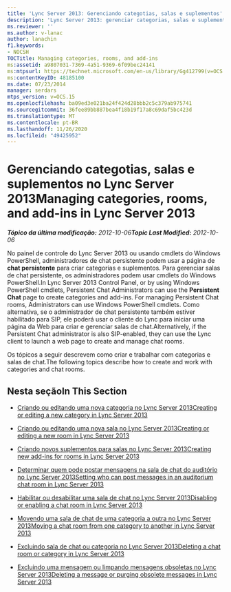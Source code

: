 ```yaml
---
title: 'Lync Server 2013: Gerenciando categotias, salas e suplementos'
description: 'Lync Server 2013: gerenciar categorias, salas e suplementos.'
ms.reviewer: ''
ms.author: v-lanac
author: lanachin
f1.keywords:
- NOCSH
TOCTitle: Managing categories, rooms, and add-ins
ms:assetid: a9807031-7369-4a51-9369-6f09bec24141
ms:mtpsurl: https://technet.microsoft.com/en-us/library/Gg412799(v=OCS.15)
ms:contentKeyID: 48185100
ms.date: 07/23/2014
manager: serdars
mtps_version: v=OCS.15
ms.openlocfilehash: ba09ed3e021ba24f424d28bbb2c5c379ab975741
ms.sourcegitcommit: 36fee89bb887bea4f18b19f17a8c69daf5bc423d
ms.translationtype: MT
ms.contentlocale: pt-BR
ms.lasthandoff: 11/26/2020
ms.locfileid: "49425952"
---
```

# <a name="managing-categories-rooms-and-add-ins-in-lync-server-2013"></a><span data-ttu-id="165ae-103">Gerenciando categotias, salas e suplementos no Lync Server 2013</span><span class="sxs-lookup"><span data-stu-id="165ae-103">Managing categories, rooms, and add-ins in Lync Server 2013</span></span>

<div data-xmlns="http://www.w3.org/1999/xhtml">

<div class="topic" data-xmlns="http://www.w3.org/1999/xhtml" data-msxsl="urn:schemas-microsoft-com:xslt" data-cs="https://msdn.microsoft.com/">

<div data-asp="https://msdn2.microsoft.com/asp">



</div>

<div id="mainSection">

<div id="mainBody"><span data-ttu-id="165ae-104">

<span> </span></span><span class="sxs-lookup"><span data-stu-id="165ae-104">

<span> </span></span></span>

<span data-ttu-id="165ae-105">_**Tópico da última modificação:** 2012-10-06_</span><span class="sxs-lookup"><span data-stu-id="165ae-105">_**Topic Last Modified:** 2012-10-06_</span></span>

<span data-ttu-id="165ae-106">No painel de controle do Lync Server 2013 ou usando cmdlets do Windows PowerShell, administradores de chat persistente podem usar a página de **chat persistente** para criar categorias e suplementos. Para gerenciar salas de chat persistente, os administradores podem usar cmdlets do Windows PowerShell.</span><span class="sxs-lookup"><span data-stu-id="165ae-106">In Lync Server 2013 Control Panel, or by using Windows PowerShell cmdlets, Persistent Chat Administrators can use the **Persistent Chat** page to create categories and add-ins. For managing Persistent Chat rooms, Administrators can use Windows PowerShell cmdlets.</span></span> <span data-ttu-id="165ae-107">Como alternativa, se o administrador de chat persistente também estiver habilitado para SIP, ele poderá usar o cliente do Lync para iniciar uma página da Web para criar e gerenciar salas de chat.</span><span class="sxs-lookup"><span data-stu-id="165ae-107">Alternatively, if the Persistent Chat administrator is also SIP-enabled, they can use the Lync client to launch a web page to create and manage chat rooms.</span></span>

<span data-ttu-id="165ae-108">Os tópicos a seguir descrevem como criar e trabalhar com categorias e salas de chat.</span><span class="sxs-lookup"><span data-stu-id="165ae-108">The following topics describe how to create and work with categories and chat rooms.</span></span>

<div>

## <a name="in-this-section"></a><span data-ttu-id="165ae-109">Nesta seção</span><span class="sxs-lookup"><span data-stu-id="165ae-109">In This Section</span></span>

  - [<span data-ttu-id="165ae-110">Criando ou editando uma nova categoria no Lync Server 2013</span><span class="sxs-lookup"><span data-stu-id="165ae-110">Creating or editing a new category in Lync Server 2013</span></span>](lync-server-2013-creating-or-editing-a-new-category.md)

  - [<span data-ttu-id="165ae-111">Criando ou editando uma nova sala no Lync Server 2013</span><span class="sxs-lookup"><span data-stu-id="165ae-111">Creating or editing a new room in Lync Server 2013</span></span>](lync-server-2013-creating-or-editing-a-new-room.md)

  - [<span data-ttu-id="165ae-112">Criando novos suplementos para salas no Lync Server 2013</span><span class="sxs-lookup"><span data-stu-id="165ae-112">Creating new add-ins for rooms in Lync Server 2013</span></span>](lync-server-2013-creating-new-add-ins-for-rooms.md)

  - [<span data-ttu-id="165ae-113">Determinar quem pode postar mensagens na sala de chat do auditório no Lync Server 2013</span><span class="sxs-lookup"><span data-stu-id="165ae-113">Setting who can post messages in an auditorium chat room in Lync Server 2013</span></span>](lync-server-2013-setting-who-can-post-messages-in-an-auditorium-chat-room.md)

  - [<span data-ttu-id="165ae-114">Habilitar ou desabilitar uma sala de chat no Lync Server 2013</span><span class="sxs-lookup"><span data-stu-id="165ae-114">Disabling or enabling a chat room in Lync Server 2013</span></span>](lync-server-2013-disabling-or-enabling-a-chat-room.md)

  - [<span data-ttu-id="165ae-115">Movendo uma sala de chat de uma categoria a outra no Lync Server 2013</span><span class="sxs-lookup"><span data-stu-id="165ae-115">Moving a chat room from one category to another in Lync Server 2013</span></span>](lync-server-2013-moving-a-chat-room-from-one-category-to-another.md)

  - [<span data-ttu-id="165ae-116">Excluindo sala de chat ou categoria no Lync Server 2013</span><span class="sxs-lookup"><span data-stu-id="165ae-116">Deleting a chat room or category in Lync Server 2013</span></span>](lync-server-2013-deleting-a-chat-room-or-category.md)

  - [<span data-ttu-id="165ae-117">Excluindo uma mensagem ou limpando mensagens obsoletas no Lync Server 2013</span><span class="sxs-lookup"><span data-stu-id="165ae-117">Deleting a message or purging obsolete messages in Lync Server 2013</span></span>](lync-server-2013-deleting-a-message-or-purging-obsolete-messages.md)

<span data-ttu-id="165ae-118"></div>

</div>

<span> </span>

</div>

</div>

</span><span class="sxs-lookup"><span data-stu-id="165ae-118"></div>

</div>

<span> </span>

</div>

</div>

</span></span></div>

